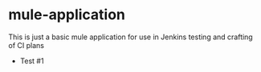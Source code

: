 mule-application
================

This is just a basic mule application for use in Jenkins testing and crafting of CI plans


- Test #1
